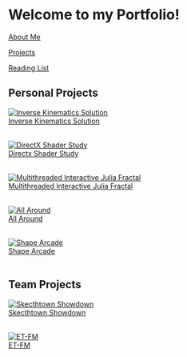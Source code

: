 <head>
  <link rel="shortcut icon" type="image/x-icon" href="favicon.ico">
</head>

# Welcome to my Portfolio!

<a href="https://twood27897.github.io/pages/about.html" rel="About Me">About Me</a>
<br>

<a href="https://twood27897.github.io/pages/projects.html" rel="Projects">Projects</a>
<br>

<a href="https://twood27897.github.io/pages/reading-list.html" rel="Reading List">Reading List</a>
<br>

## Personal Projects

[![Inverse Kinematics Solution](http://twood27897.github.io/assets/inversekinematicsthumbnail.png)](https://twood27897.github.io/pages/inverse-kinematics.html)<br>
<a href="https://twood27897.github.io/pages/inverse-kinematics.html" rel="Inverse Kinematics Solution">Inverse Kinematics Solution</a>
<br><br>

[![DirectX Shader Study](http://twood27897.github.io/assets/directxthumbnail.png)](https://twood27897.github.io/pages/directx.html)<br>
<a href="https://twood27897.github.io/pages/directx.html" rel="Directx Shader Study">Directx Shader Study</a>
<br><br>

[![Multithreaded Interactive Julia Fractal](http://twood27897.github.io/assets/fractalthumbnail.png)](https://twood27897.github.io/pages/multithreaded-julia.html)<br>
<a href="https://twood27897.github.io/pages/multithreaded-julia.html" rel="Multithreaded Interactive Julia Fractal">Multithreaded Interactive Julia Fractal</a>
<br><br>

[![All Around](http://twood27897.github.io/assets/allaroundthumbnail.png)](https://twood27897.github.io/pages/all-around.html)<br>
<a href="https://twood27897.github.io/pages/all-around.html" rel="All Around">All Around</a>
<br><br>

[![Shape Arcade](http://twood27897.github.io/assets/shapearcadethumbnail.png)](https://twood27897.github.io/pages/shape-arcade.html)<br>
<a href="https://twood27897.github.io/pages/shape-arcade.html" rel="Shape Arcade">Shape Arcade</a>
<br><br>

## Team Projects

[![Skecthtown Showdown](http://twood27897.github.io/assets/sketchtownthumbnail.png)](https://twood27897.github.io/pages/sketchtown-showdown.html)<br>
<a href="https://twood27897.github.io/pages/sketchtown-showdown.html" rel="Skecthtown Showdown">Skecthtown Showdown</a>
<br><br>

[![ET-FM](http://twood27897.github.io/assets/etfmthumbnail.png)](https://twood27897.github.io/pages/et-fm.html)<br>
<a href="https://twood27897.github.io/pages/et-fm.html" rel="ET-FM">ET-FM</a>
<br><br>
